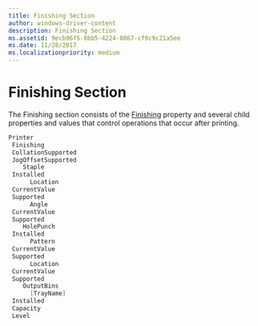 ```yaml
---
title: Finishing Section
author: windows-driver-content
description: Finishing Section
ms.assetid: 9ecb96f5-8bb5-4224-8867-cf9c9c21a5ee
ms.date: 11/28/2017
ms.localizationpriority: medium
---
```


# Finishing Section


The Finishing section consists of the [Finishing](finishing.md) property and several child properties and values that control operations that occur after printing.

```cpp
Printer
 Finishing
 CollationSupported
 JogOffsetSupported
    Staple
 Installed
      Location
 CurrentValue
 Supported
      Angle
 CurrentValue
 Supported
    HolePunch
 Installed
      Pattern
 CurrentValue
 Supported
      Location
 CurrentValue
 Supported
    OutputBins
      [TrayName]
 Installed
 Capacity
 Level
```

 

 




